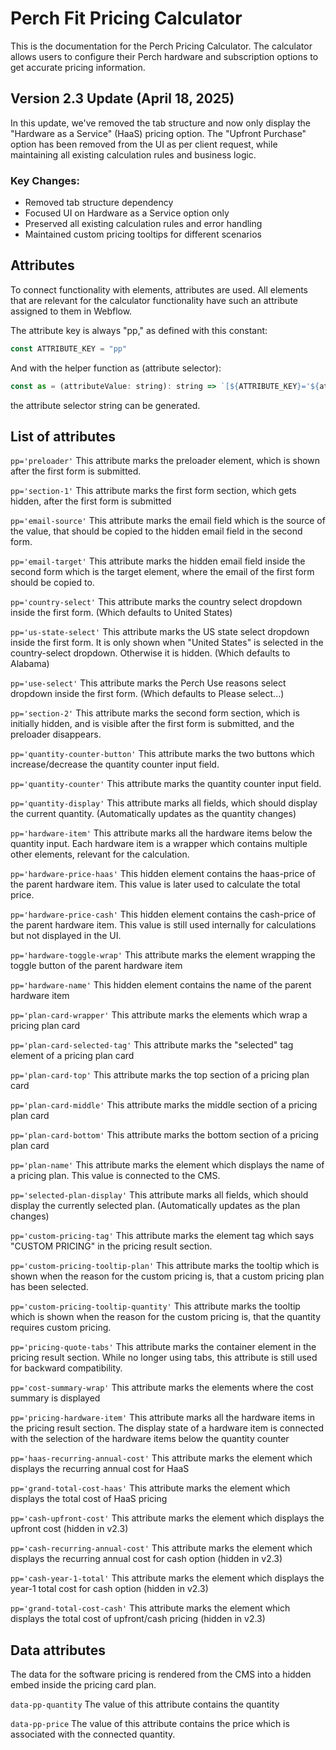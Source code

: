 # Perch Fit Pricing Calculator

This is the documentation for the Perch Pricing Calculator. The calculator allows users to configure their Perch hardware and subscription options to get accurate pricing information.

## Version 2.3 Update (April 18, 2025)

In this update, we've removed the tab structure and now only display the "Hardware as a Service" (HaaS) pricing option. The "Upfront Purchase" option has been removed from the UI as per client request, while maintaining all existing calculation rules and business logic.

### Key Changes:
- Removed tab structure dependency
- Focused UI on Hardware as a Service option only
- Preserved all existing calculation rules and error handling
- Maintained custom pricing tooltips for different scenarios

## Attributes

To connect functionality with elements, attributes are used. All elements that are relevant for the calculator functionality have such an attribute assigned to them in Webflow.

The attribute key is always "pp," as defined with this constant:

```javascript
const ATTRIBUTE_KEY = "pp"
```

And with the helper function as (attribute selector):

```javascript
const as = (attributeValue: string): string => `[${ATTRIBUTE_KEY}='${attributeValue}']`
```

the attribute selector string can be generated.

## List of attributes

`pp='preloader'`
This attribute marks the preloader element, which is shown after the first form is submitted.

`pp='section-1'`
This attribute marks the first form section, which gets hidden, after the first form is submitted

`pp='email-source'`
This attribute marks the email field which is the source of the value, that should be copied to the hidden email field in the second form.

`pp='email-target'`
This attribute marks the hidden email field inside the second form which is the target element, where the email of the first form should be copied to.

`pp='country-select'`
This attribute marks the country select dropdown inside the first form. (Which defaults to United States)

`pp='us-state-select'`
This attribute marks the US state select dropdown inside the first form. It is only shown when "United States" is selected in the country-select dropdown. Otherwise it is hidden. (Which defaults to Alabama)

`pp='use-select'`
This attribute marks the Perch Use reasons select dropdown inside the first form. (Which defaults to Please select...)

`pp='section-2'`
This attribute marks the second form section, which is initially hidden, and is visible after the first form is submitted, and the preloader disappears.

`pp='quantity-counter-button'`
This attribute marks the two buttons which increase/decrease the quantity counter input field.

`pp='quantity-counter'`
This attribute marks the quantity counter input field.

`pp='quantity-display'`
This attribute marks all fields, which should display the current quantity. (Automatically updates as the quantity changes)

`pp='hardware-item'`
This attribute marks all the hardware items below the quantity input. Each hardware item is a wrapper which contains multiple other elements, relevant for the calculation.

`pp='hardware-price-haas'`
This hidden element contains the haas-price of the parent hardware item. This value is later used to calculate the total price.

`pp='hardware-price-cash'`
This hidden element contains the cash-price of the parent hardware item. This value is still used internally for calculations but not displayed in the UI.

`pp='hardware-toggle-wrap'`
This attribute marks the element wrapping the toggle button of the parent hardware item

`pp='hardware-name'`
This hidden element contains the name of the parent hardware item

`pp='plan-card-wrapper'`
This attribute marks the elements which wrap a pricing plan card

`pp='plan-card-selected-tag'`
This attribute marks the "selected" tag element of a pricing plan card

`pp='plan-card-top'`
This attribute marks the top section of a pricing plan card

`pp='plan-card-middle'`
This attribute marks the middle section of a pricing plan card

`pp='plan-card-bottom'`
This attribute marks the bottom section of a pricing plan card

`pp='plan-name'`
This attribute marks the element which displays the name of a pricing plan. This value is connected to the CMS.

`pp='selected-plan-display'`
This attribute marks all fields, which should display the currently selected plan. (Automatically updates as the plan changes)

`pp='custom-pricing-tag'`
This attribute marks the element tag which says "CUSTOM PRICING" in the pricing result section.

`pp='custom-pricing-tooltip-plan'`
This attribute marks the tooltip which is shown when the reason for the custom pricing is, that a custom pricing plan has been selected.

`pp='custom-pricing-tooltip-quantity'`
This attribute marks the tooltip which is shown when the reason for the custom pricing is, that the quantity requires custom pricing.

`pp='pricing-quote-tabs'`
This attribute marks the container element in the pricing result section. While no longer using tabs, this attribute is still used for backward compatibility.

`pp='cost-summary-wrap'`
This attribute marks the elements where the cost summary is displayed

`pp='pricing-hardware-item'`
This attribute marks all the hardware items in the pricing result section. The display state of a hardware item is connected with the selection of the hardware items below the quantity counter

`pp='haas-recurring-annual-cost'`
This attribute marks the element which displays the recurring annual cost for HaaS

`pp='grand-total-cost-haas'`
This attribute marks the element which displays the total cost of HaaS pricing

`pp='cash-upfront-cost'`
This attribute marks the element which displays the upfront cost (hidden in v2.3)

`pp='cash-recurring-annual-cost'`
This attribute marks the element which displays the recurring annual cost for cash option (hidden in v2.3)

`pp='cash-year-1-total'`
This attribute marks the element which displays the year-1 total cost for cash option (hidden in v2.3)

`pp='grand-total-cost-cash'`
This attribute marks the element which displays the total cost of upfront/cash pricing (hidden in v2.3)

## Data attributes

The data for the software pricing is rendered from the CMS into a hidden embed inside the pricing card plan.

`data-pp-quantity`
The value of this attribute contains the quantity

`data-pp-price`
The value of this attribute contains the price which is associated with the connected quantity.
